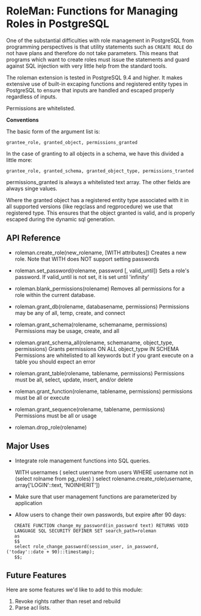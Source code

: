 RoleMan:  Functions for Managing Roles in PostgreSQL
====================================================

One of the substantial difficulties with role management
in PostgreSQL from programming perspectives is that 
utility statements such as `CREATE ROLE` do not have
plans and therefore do not take parameters.  This means
that programs which want to create roles must issue the 
statements and guard against SQL injection with very little
help from the standard tools.

The roleman extension is tested in PostgreSQL 9.4 and higher.
It makes extensive use of built-in excaping functions and 
registered entity types in PostgreSQL to ensure that inputs
are handled and escaped properly regardless of inputs.

Permissions are whitelisted.

**Conventions**

The basic form of the argument list is:

    grantee_role, granted_object, permissions_granted

In the case of granting to all objects in a schema, we have
this divided a little more:

    grantee_role, granted_schema, granted_object_type, permissions_tranted


permissions_granted is always a whitelisted text array.  The other fields
are always singe values.

Where the granted object has a registered entity type associated
with it in all supported versions (like regclass and regprocedure)
we use that registered type.  This ensures that the object granted
is valid, and is properly escaped during the dynamic sql generation.

API Reference
---------------

 * roleman.create_role(new_rolename, [WITH attributes])
   Creates a new role.  Note that WITH does NOT support setting passwords

 * roleman.set_password(rolename, password [, valid_until])
   Sets a role's password.  If valid_until is not set, it is set until 
   'infinity'

 * roleman.blank_permissions(rolename)
   Removes all permissions for a role within the current database.

 * roleman.grant_db(rolename, databasename, permissions)
   Permissions may be any of all, temp, create, and connect

 * roleman.grant_schema(rolename, schemaname, permissions)
   Permissions may be usage, create, and all

 * roleman.grant_schema_all(rolename, schemaname, object_type, permissions)
   Grants permissions ON ALL object_typw IN SCHEMA
   Permissions are whitelisted to all keywords but if you grant execute
   on a table you should expect an error

 * roleman.grant_table(rolename, tablename, permissions)
   Permissions must be all, select, update, insert, and/or delete

 * roleman.grant_function(rolename, tablename, permissions)
   permissions must be all or execute

 * roleman.grant_sequence(rolename, tablename, permissions)
   Permissions must be all or usage

 * roleman.drop_role(rolename)

Major Uses
----------

 * Integrate role management functions into SQL queries.

    WITH usernames (
      select username from users WHERE username not in (select rolname from pg_roles)
    )
    select rolename.create_role(username, array['LOGIN'::text, 'NOINHERIT'])

 * Make sure that user management functions are parameterized by application

 * Allow users to change their own passwords, but expire after 90 days:

```
   CREATE FUNCTION change_my_password(in_password text) RETURNS VOID
   LANGUAGE SQL SECURITY DEFINER SET search_path=roleman
   as
   $$
   select role_change_password(session_user, in_password, ('today'::date + 90)::timestamp);
   $$;
```

Future Features
--------------

Here are some features we'd like to add to this module:

 1. Revoke rights rather than reset and rebuild
 2. Parse acl lists. 
